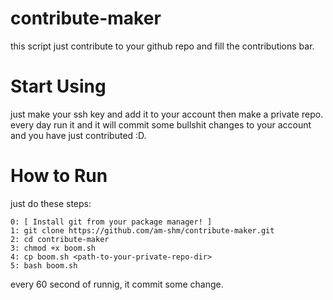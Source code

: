 # contribute-maker
this script just contribute to your github repo and fill the  contributions bar.

# Start Using
just make your ssh key and add it to your account then make a private repo.<br>
every day run it and it will commit some bullshit changes to your account and you have just contributed :D.<br>

# How to Run
just do these steps:

	0: [ Install git from your package manager! ]
	1: git clone https://github.com/am-shm/contribute-maker.git
	2: cd contribute-maker
	3: chmod +x boom.sh
	4: cp boom.sh <path-to-your-private-repo-dir>
	5: bash boom.sh
	
every 60 second of runnig, it commit some change.
